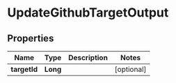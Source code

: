 

# UpdateGithubTargetOutput


## Properties

| Name | Type | Description | Notes |
|------------ | ------------- | ------------- | -------------|
|**targetId** | **Long** |  |  [optional] |



